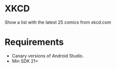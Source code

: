 # XKCD
Show a list with the latest 25 comics from xkcd.com
# Requirements
- Canary versions of Android Studio.
- Min SDK 21+
